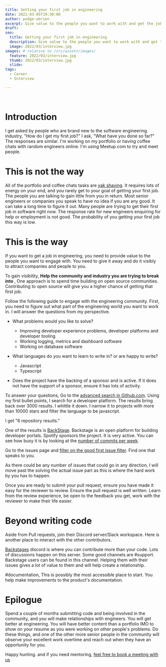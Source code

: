```yaml
---
title: Getting your first job in engineering
date: 2022-03-05T19:30:00
author: podge-obrien
excerpt: Give value to the people you want to work with and get the job you want.
draft:
seo:
  title: Getting your first job in engineering
  description: Give value to the people you want to work with and get the job you want.
  image: 2022/03/interview.jpg
images: # relative to /src/assets/images/
  feature: 2022/03/interview.jpg
  thumb: 2022/03/interview.jpg
  slide:
tags:
  - Career
  - Interview

---
```

<br>


# Introduction

I get asked by people who are brand new to the software engineering industry, "How do I get my first job?" I ask, "What have you done so far?"
The responses are similar. I'm working on my portfolio or having coffee chats with random engineers online. I'm using Meetup.com to try and meet people.

# This is not the way

All of the portfolio and coffee chats tasks are [yak shaving](https://americanexpress.io/yak-shaving/). It requires lots of energy on your end, and you rarely get to your goal of getting your first job. The people you are talking to gain little from you in return. Most senior engineers or companies you speak to have no idea if you are any good. It can take a long time to figure it out. Many people are trying to get their first job in software right now. The response rate for new engineers enquiring for help or employment is not good. The probability of you getting your first job this way is low.

# This is the way

If you want to get a job in engineering, you need to provide value to the people you want to engage with. You need to give it away and do it visibly to attract companies and people to you.

To gain visibility, <strong>Help the community and industry you are trying to break into </strong>,
One approach is to spend time building on open source communities.
Contributing to open source will give you a higher chance of getting that first job.

Follow the following guide to engage with the engineering community.
First, you need to figure out what part of the engineering world you want to work in. I will answer the questions from my perspective.

- What problems would you like to solve?

  - Improving developer experience problems, developer platforms and developer tooling
  - Working logging, metrics and dashboard software
  - Working on database software

- What languages do you want to learn to write in? or are happy to write?

  - Javascript
  - Typescript

- Does the project have the backing of a sponsor and is active. If it does not have the support of a sponsor, ensure it has lots of activity.

To answer your questions, Go to the [advanced search in Github.com](https://github.com/search/advanced). Using my first bullet points, I search for a developer platform. The results bring back over 3000 results.
I whittle it down. I narrow it to projects with more than 10000 stars and filter the language to be javascript.

I get "6 repository results."

One of the results is [BackStage](https://github.com/backstage/backstage). Backstage is an open platform for building developer portals. Spotify sponsors the project. It is very active. You can see how busy it is by looking at the [number of commits per week](https://github.com/backstage/backstage/graphs/commit-activity).

Go to the issues page and [filter on the good first issue filter](https://github.com/backstage/backstage/issues?q=is%3Aopen+is%3Aissue+label%3A%22good+first+issue%22).
Find one that speaks to you.

As there could be any number of issues that could go in any direction, I will move past the solving the actual issue part as this is where the hard work by you has to happen.

Once you are ready to submit your pull request, ensure you have made it easy for the reviewer to review. Ensure the pull request is well written.
Learn from the review experience, be open to the feedback you get, work with the reviewer to make their life easier.

# Beyond writing code

Aside from Pull requests, join their Discord server/Slack workspace. Here is another place to interact with the other contributors.

[Backstages](https://discord.com/invite/MUpMjP2) discord is where you can contribute more than your code. Lots of discussions happen on this server. Some good channels are
#support. Backstage users can be found in this channel. Helping them with their issues gives a lot of value to them and will help create a relationship.

#documentation, This is possibly the most accessible place to start. You help make improvements to the product's documentation.

# Epilogue

Spend a couple of months submitting code and being involved in the community, and you will make relationships with engineers. You will get better at engineering. You will have better content than a portfolio IMO to show on your resume as you were working on other people's problems.
Do these things, and one of the other more senior people in the community will observe your excellent work overtime and reach out when they have an opportunity for you.

Happy hunting. and if you need mentoring, [feel free to book a meeting with us](https://hulacorn.com/#mentorship)
